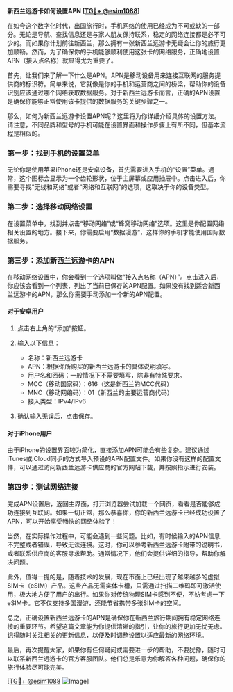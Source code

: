 **新西兰远游卡如何设置APN [[TG💪+ @esim1088](https://t.me/s/esim1088)]**

在如今这个数字化时代，出国旅行时，手机网络的使用已经成为不可或缺的一部分。无论是导航、查找信息还是与家人朋友保持联系，稳定的网络连接都是必不可少的。而如果你计划前往新西兰，那么拥有一张新西兰远游卡无疑会让你的旅行更加顺畅。然而，为了确保你的手机能够顺利使用这张卡的网络服务，正确地设置APN（接入点名称）就显得尤为重要了。

首先，让我们来了解一下什么是APN。APN是移动设备用来连接互联网的服务提供商的标识符。简单来说，它就像是你的手机和运营商之间的桥梁，帮助你的设备识别应该通过哪个网络获取数据服务。对于新西兰远游卡而言，正确的APN设置是确保你能够正常使用该卡提供的数据服务的关键步骤之一。

那么，如何为新西兰远游卡设置APN呢？这里将为你详细介绍具体的设置方法。请注意，不同品牌和型号的手机可能在设置界面和操作步骤上有所不同，但基本流程是相似的。

### **第一步：找到手机的设置菜单**
无论你是使用苹果iPhone还是安卓设备，首先需要进入手机的“设置”菜单。通常，这个图标会显示为一个齿轮形状，位于主屏幕或应用抽屉中。点击进入后，你需要寻找“无线和网络”或者“网络和互联网”的选项，这取决于你的设备类型。

### **第二步：选择移动网络设置**
在设置菜单中，找到并点击“移动网络”或“蜂窝移动网络”选项。这里是你配置网络相关设置的地方。接下来，你需要启用“数据漫游”，这样你的手机才能使用国际数据服务。

### **第三步：添加新西兰远游卡的APN**
在移动网络设置中，你会看到一个选项叫做“接入点名称（APN）”。点击进入后，你应该会看到一个列表，列出了当前已保存的APN配置。如果没有找到适合新西兰远游卡的APN，那么你需要手动添加一个新的APN配置。

#### **对于安卓用户**
1. 点击右上角的“添加”按钮。
2. 输入以下信息：
   - 名称：新西兰远游卡
   - APN：根据你所购买的新西兰远游卡的具体说明填写。
   - 用户名和密码：一般情况下不需要填写，除非有特殊要求。
   - MCC（移动国家码）：616（这是新西兰的MCC代码）
   - MNC（移动网络码）：01（新西兰的主要运营商代码）
   - 接入类型：IPv4/IPv6

3. 确认输入无误后，点击保存。

#### **对于iPhone用户**
由于iPhone的设置界面较为简化，直接添加APN可能会有些复杂。建议通过iTunes或iCloud同步的方式导入预设的APN配置文件。如果你没有这样的配置文件，可以通过访问新西兰远游卡供应商的官方网站下载，并按照指示进行安装。

### **第四步：测试网络连接**
完成APN设置后，返回主界面，打开浏览器尝试加载一个网页，看看是否能够成功连接到互联网。如果一切正常，那么恭喜你，你的新西兰远游卡已经成功设置了APN，可以开始享受畅快的网络体验了！

当然，在实际操作过程中，可能会遇到一些问题。比如，有时候输入的APN信息不完整或者错误，导致无法连接。这时，你可以参考新西兰远游卡附带的说明书，或者联系供应商的客服寻求帮助。通常情况下，他们会提供详细的指导，帮助你解决问题。

此外，值得一提的是，随着技术的发展，现在市面上已经出现了越来越多的虚拟SIM卡（eSIM）产品。这些产品无需实体卡槽，只需通过扫描二维码即可激活使用，极大地方便了用户的出行。如果你对传统物理SIM卡感到不便，不妨考虑一下eSIM卡。它不仅支持多国漫游，还能节省携带多张SIM卡的空间。

总之，正确设置新西兰远游卡的APN是确保你在新西兰旅行期间拥有稳定网络连接的重要环节。希望这篇文章能为你提供清晰的指引，让你的旅行更加无忧无虑。记得随时关注相关的更新信息，以便及时调整设置以适应最新的网络环境。

最后，再次提醒大家，如果你有任何疑问或需要进一步的帮助，不要犹豫，随时可以联系新西兰远游卡的官方客服团队。他们总是乐意为你解答各种问题，确保你的旅行体验尽可能完美。

[[TG💪+ @esim1088](https://t.me/s/esim1088) ![Image](https://i.postimg.cc/4NQfJmqS/Snipaste-2025-05-13-00-14-12.png)]